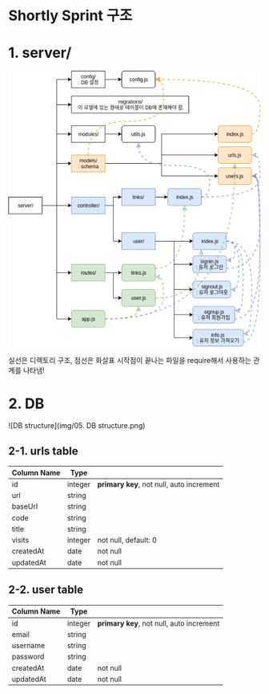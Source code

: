 # Shortly Sprint 구조

# 1. server/

![shortly_server](img/05.shortly_server.png)

실선은 디렉토리 구조, 점선은 화살표 시작점이 끝나는 파일을 require해서 사용하는 관계를 나타냄!



# 2. DB

![DB structure](img/05. DB structure.png)

## 2-1. urls table

| Column Name | Type    |                                           |
| ----------- | ------- | ----------------------------------------- |
| id          | integer | **primary key**, not null, auto increment |
| url         | string  |                                           |
| baseUrl     | string  |                                           |
| code        | string  |                                           |
| title       | string  |                                           |
| visits      | integer | not null, default: 0                      |
| createdAt   | date    | not null                                  |
| updatedAt   | date    | not null                                  |



## 2-2. user table

| Column Name | Type    |                                           |
| ----------- | ------- | ----------------------------------------- |
| id          | integer | **primary key**, not null, auto increment |
| email       | string  |                                           |
| username    | string  |                                           |
| password    | string  |                                           |
| createdAt   | date    | not null                                  |
| updatedAt   | date    | not null                                  |